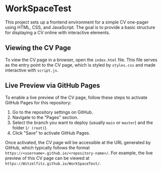 # WorkSpaceTest

This project sets up a frontend environment for a simple CV one-pager using HTML, CSS, and JavaScript. The goal is to provide a basic structure for displaying a CV online with interactive elements.

## Viewing the CV Page

To view the CV page in a browser, open the `index.html` file. This file serves as the entry point to the CV page, which is styled by `styles.css` and made interactive with `script.js`.

## Live Preview via GitHub Pages

To enable a live preview of the CV page, follow these steps to activate GitHub Pages for this repository:
1. Go to the repository settings on GitHub.
2. Navigate to the "Pages" section.
3. Select the branch you want to deploy (usually `main` or `master`) and the folder (`/ (root)`).
4. Click "Save" to activate GitHub Pages.

Once activated, the CV page will be accessible at the URL generated by GitHub, which typically follows the format `https://<username>.github.io/<repository-name>/`. For example, the live preview of this CV page can be viewed at `https://Witzelfitz.github.io/WorkSpaceTest/`.

